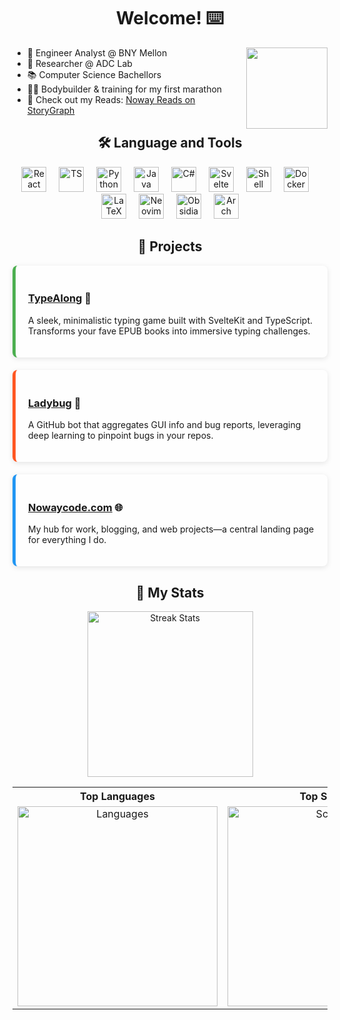 <h1 align="center">Welcome! ⌨️</h1>
<img align="right" height="130" src="https://carboncostume.com/wordpress/wp-content/uploads/2021/12/orbponderingwizard-meme.jpg">

<!-- About Me -->
<ul>
  <li>🏦 Engineer Analyst @ BNY Mellon</li>
  <li>🔬 Researcher @ ADC Lab</li>
  <li>📚 Computer Science Bachellors</li>
  <li>🏋️‍♂️ Bodybuilder & training for my first marathon</li>
  <li>📖 Check out my Reads: <a href="https://app.thestorygraph.com/profile/nowayreads">Noway Reads on StoryGraph</a></li>
</ul>

<!-- Tools -->
<h2 align="center">🛠 Language and Tools</h2>
<div align="center">
  <img src="https://skillicons.dev/icons?i=react" height="40" alt="React" />
  <img width="12" />
  <img src="https://skillicons.dev/icons?i=typescript" height="40" alt="TS" />
  <img width="12" />
  <img src="https://skillicons.dev/icons?i=python" height="40" alt="Python" />
  <img width="12" />
  <img src="https://skillicons.dev/icons?i=java" height="40" alt="Java" />
  <img width="12" />
  <img src="https://skillicons.dev/icons?i=cs" height="40" alt="C#" />
  <img width="12" />
  <img src="https://skillicons.dev/icons?i=svelte" height="40" alt="Svelte" />
  <img width="12" />
  <img src="https://skillicons.dev/icons?i=bash" height="40" alt="Shell" />
  <img width="12" />
  <img src="https://skillicons.dev/icons?i=docker" height="40" alt="Docker" />
  <img width="12" />
  <img src="https://skillicons.dev/icons?i=latex" height="40" alt="LaTeX" />
  <img width="12" />
  <img src="https://skillicons.dev/icons?i=neovim" height="40" alt="Neovim" />
  <img width="12" />
  <img src="https://skillicons.dev/icons?i=obsidian" height="40" alt="Obsidian" />
  <img width="12" />
  <img src="https://skillicons.dev/icons?i=arch" height="40" alt="Arch" />
</div>
<!-- Projects -->
<h2 align="center">🚀 Projects</h2>
<div style="max-width: 800px; margin: 0 auto; display: flex; flex-direction: column; gap: 20px;">
  <div style="background: #fefefe; border-left: 5px solid #4caf50; padding: 20px; border-radius: 8px; box-shadow: 0 2px 8px rgba(0,0,0,0.1);">
    <h3><a href="https://github.com/noway-code/TypeAlongSvelte">TypeAlong</a> 📖</h3>
    <p>
      A sleek, minimalistic typing game built with SvelteKit and TypeScript. Transforms your fave EPUB books into immersive typing challenges.
    </p>
  </div>

  <div style="background: #fefefe; border-left: 5px solid #ff5722; padding: 20px; border-radius: 8px; box-shadow: 0 2px 8px rgba(0,0,0,0.1);">
    <h3><a href="https://github.com/LadyBugML/ladybug">Ladybug</a> 🐞</h3>
    <p>
      A GitHub bot that aggregates GUI info and bug reports, leveraging deep learning to pinpoint bugs in your repos.
    </p>
  </div>

  <div style="background: #fefefe; border-left: 5px solid #2196f3; padding: 20px; border-radius: 8px; box-shadow: 0 2px 8px rgba(0,0,0,0.1);">
    <h3><a href="https://github.com/Noway-code/timetocook">Nowaycode.com</a> 🌐</h3>
    <p>
      My hub for work, blogging, and web projects—a central landing page for everything I do.
    </p>
  </div>
</div>

<!-- Stats -->
<h2 align="center">🎏 My Stats</h2>
<div align="center">
  <img src="https://streak-stats.demolab.com?user=noway-code&locale=en&mode=daily&theme=nord&hide_border=false&border_radius=5&order=3" height="265" alt="Streak Stats" />
  <br/>
  <table align="center">
    <tr>
      <th>Top Languages</th>
      <th>Top Scripts</th>
    </tr>
    <tr>
      <td align="center">
        <img src="https://github-readme-stats.vercel.app/api/top-langs?username=noway-code&locale=en&hide_title=true&layout=donut-vertical&card_width=330&langs_count=6&theme=nord&hide_border=false&order=2&hide=shell,html,css,lua,jupyter%20notebook" height="320" alt="Languages" />
      </td>
      <td align="center">
        <img src="https://github-readme-stats.vercel.app/api/top-langs?username=noway-code&locale=en&hide_title=true&layout=donut-vertical&card_width=330&langs_count=5&theme=nord&hide_border=false&order=2&hide=c,javascript,typescript,svelte,java,jupyter" height="320" alt="Scripts" />
      </td>
    </tr>
  </table>
</div>


